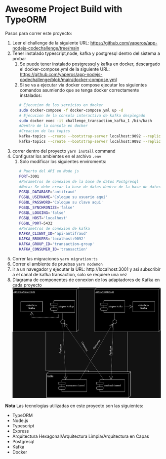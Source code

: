 # Awesome Project Build with TypeORM

Pasos para correr este proyecto:

1. Leer el challenge de la siguiente URL: https://github.com/yaperos/app-nodejs-codechallenge/tree/main
2. Tener instalado typescript,node, kafka y postgresql dentro del sistema a probar
   1. Se puede tener instalado postgressql y kafka en docker, descargado el docker-compose.yml de la siguiente URL: https://github.com/yaperos/app-nodejs-codechallenge/blob/main/docker-compose.yml
   2. Si se va a ejecutar via docker compose ejecutar los siguientes comandos asumiendo que se tenga docker correctamente instalados:
   ```bash
      # Ejecucion de los servicios en docker
      sudo docker-compose -f docker-compose.yml up -d
      # Ejecucion de la consola interactiva de kafka desplegado
      sudo docker exec -it challenge_transaction_kafka_1 /bin/bash
      #Dentro de la consola en docker
      #Creacion de los topics
      kafka-topics --create --bootstrap-server localhost:9092 --replication-factor 1 partitions 1 --topic transaction
      kafka-topics --create --bootstrap-server localhost:9092 --replication-factor 1 partitions 1 --topic antifraud
   ```
3. correr dentro del proyecto `yarn install` command
4. Configurar los ambientes en el archivo `.env`
   1. Solo modificar los siguientes enviroments:
   ```bash
      # Puerto del API en Node js
      PORT=3001
      #Parametros de conexion de la base de datos Postgresql
      #Nota: Se debe crear la base de datos dentro de la base de datos bajo el nombre "transaction"
      PGSQL_DATABASE='antifraud'
      PGSQL_USERNAME='Coloque su usuario aqui'
      PGSQL_PASSWORD='Coloque su clave aqui'
      PGSQL_SYNCHRONIZE='false'
      PGSQL_LOGGING='false'
      PGSQL_HOST='localhost'
      PGSQL_PORT=5432
      #Parametros de conexion de kafka
      KAFKA_CLIENT_ID='api-antifraud'
      KAFKA_BROKERS='localhost:9092'
      KAFKA_GROUP_ID='transaction-group'
      KAFKA_CONSUMER_ID='transaction'
   ```
5. Correr las migraciones `yarn migration:ts`
6. Correr el ambiente de pruebas `yarn nodemon`
7. ir a un navegador y ejecutar la URL: http://localhost:3001 y asi subscribir a el canal de kafka transaction, solo se requiere una vez
8. Diagrama de componentes de conexion de los adaptadores de Kafka en cada proyecto
   ![Alt text](https://github.com/fabpin/yape-antifraud/blob/main/diagrama_de_componentes_de_yape_kafka_challenge.png?raw=true "Optional title")

**Nota** Las tecnologias utilizadas en este proyecto son las siguientes:
- TypeORM
- Node.js
- Typescript
- Express
- Arquitectura Hexagonal/Arquitectura Limpia/Arquitectura en Capas
- Postgresql
- Kafka
- Docker


